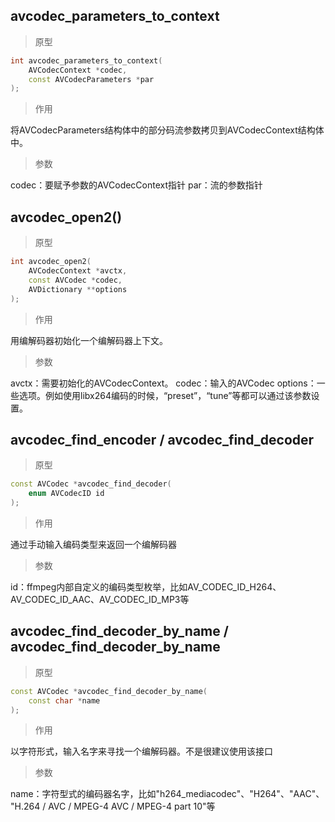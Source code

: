 ## avcodec_parameters_to_context

> 原型

```C++
int avcodec_parameters_to_context(
    AVCodecContext *codec,
    const AVCodecParameters *par
);
```

> 作用

将AVCodecParameters结构体中的部分码流参数拷贝到AVCodecContext结构体中。

> 参数

codec：要赋予参数的AVCodecContext指针
par：流的参数指针

## avcodec_open2()

> 原型

```C++
int avcodec_open2(
    AVCodecContext *avctx, 
    const AVCodec *codec, 
    AVDictionary **options
);
```

> 作用

用编解码器初始化一个编解码器上下文。

> 参数

avctx：需要初始化的AVCodecContext。
codec：输入的AVCodec
options：一些选项。例如使用libx264编码的时候，“preset”，“tune”等都可以通过该参数设置。


## avcodec_find_encoder / avcodec_find_decoder

> 原型

```c++
const AVCodec *avcodec_find_decoder(
    enum AVCodecID id
);
```

> 作用

通过手动输入编码类型来返回一个编解码器

> 参数

id：ffmpeg内部自定义的编码类型枚举，比如AV_CODEC_ID_H264、AV_CODEC_ID_AAC、AV_CODEC_ID_MP3等

## avcodec_find_decoder_by_name / avcodec_find_decoder_by_name

> 原型

```c++
const AVCodec *avcodec_find_decoder_by_name(
    const char *name
);
```

> 作用

以字符形式，输入名字来寻找一个编解码器。不是很建议使用该接口

> 参数

name：字符型式的编码器名字，比如"h264_mediacodec"、"H264"、"AAC"、
"H.264 / AVC / MPEG-4 AVC / MPEG-4 part 10"等